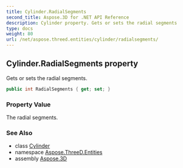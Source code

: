 ```yaml
---
title: Cylinder.RadialSegments
second_title: Aspose.3D for .NET API Reference
description: Cylinder property. Gets or sets the radial segments
type: docs
weight: 80
url: /net/aspose.threed.entities/cylinder/radialsegments/
---
```

## Cylinder.RadialSegments property

Gets or sets the radial segments.

```csharp
public int RadialSegments { get; set; }
```

### Property Value

The radial segments.

### See Also

* class [Cylinder](../)
* namespace [Aspose.ThreeD.Entities](../../cylinder/)
* assembly [Aspose.3D](../../../)



